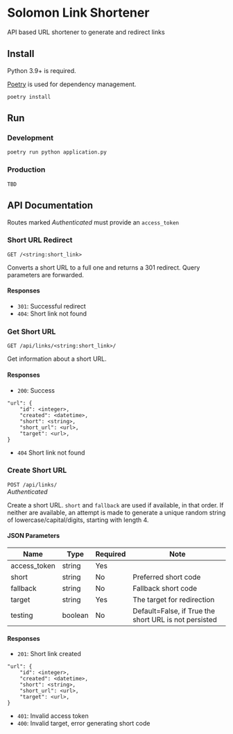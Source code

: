 # Solomon Link Shortener

API based URL shortener to generate and redirect links

## Install

Python 3.9+ is required.

[Poetry](https://python-poetry.org/docs/#installation) is used for dependency management.

```
poetry install
```

## Run

### Development

```
poetry run python application.py
```

### Production

```
TBD
```

## API Documentation

Routes marked *Authenticated* must provide an `access_token`

### Short URL Redirect
`GET /<string:short_link>`

Converts a short URL to a full one and returns a 301 redirect.
Query parameters are forwarded.

#### Responses
- `301`: Successful redirect
- `404`: Short link not found

### Get Short URL
`GET /api/links/<string:short_link>/`

Get information about a short URL.

#### Responses
- `200`: Success
```
"url": {
    "id": <integer>,
    "created": <datetime>,
    "short": <string>,
    "short_url": <url>,
    "target": <url>,
}
```
- `404` Short link not found

### Create Short URL
`POST /api/links/`\
*Authenticated*

Create a short URL. `short` and `fallback` are used if available, in that order.
If neither are available, an attempt is made to generate a unique random string of lowercase/capital/digits, starting with length 4.

#### JSON Parameters
Name          | Type    | Required | Note
------------- | ------- | -------- | ------------
access_token  | string  | Yes      | 
short         | string  | No       | Preferred short code
fallback      | string  | No       | Fallback short code
target        | string  | Yes      | The target for redirection
testing       | boolean | No       | Default=False, if True the short URL is not persisted

#### Responses
- `201`: Short link created
```
"url": {
    "id": <integer>,
    "created": <datetime>,
    "short": <string>,
    "short_url": <url>,
    "target": <url>,
}
```
- `401`: Invalid access token
- `400`: Invalid target, error generating short code
